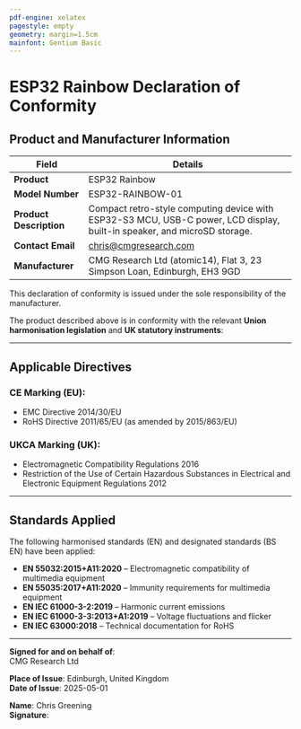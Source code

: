 ```yaml
---
pdf-engine: xelatex
pagestyle: empty
geometry: margin=1.5cm
mainfont: Gentium Basic
---
```

<!-- pandoc declaration-of-conformity.md \
  -o declaration-of-conformity.pdf \
  --metadata-file=declaration-of-conformity.yaml -->
# ESP32 Rainbow Declaration of Conformity

## Product and Manufacturer Information

| **Field**             | **Details**                                                                 |
|----------------------|------------------------------------------------------------------------------|
| **Product**           | ESP32 Rainbow                                                               |
| **Model Number**      | ESP32-RAINBOW-01                                                             |
| **Product Description** | Compact retro-style computing device with ESP32-S3 MCU, USB-C power, LCD display, built-in speaker, and microSD storage. |
| **Contact Email**     | chris@cmgresearch.com                                                       |
| **Manufacturer**      | CMG Research Ltd (atomic14), Flat 3, 23 Simpson Loan, Edinburgh, EH3 9GD                                                  |


This declaration of conformity is issued under the sole responsibility of the manufacturer.

The product described above is in conformity with the relevant **Union harmonisation legislation** and **UK statutory instruments**:

---

## Applicable Directives

### CE Marking (EU):
- EMC Directive 2014/30/EU  
- RoHS Directive 2011/65/EU (as amended by 2015/863/EU)

### UKCA Marking (UK):
- Electromagnetic Compatibility Regulations 2016  
- Restriction of the Use of Certain Hazardous Substances in Electrical and Electronic Equipment Regulations 2012

---

## Standards Applied

The following harmonised standards (EN) and designated standards (BS EN) have been applied:

- **EN 55032:2015+A11:2020** – Electromagnetic compatibility of multimedia equipment  
- **EN 55035:2017+A11:2020** – Immunity requirements for multimedia equipment  
- **EN IEC 61000-3-2:2019** – Harmonic current emissions  
- **EN IEC 61000-3-3:2013+A1:2019** – Voltage fluctuations and flicker  
- **EN IEC 63000:2018** – Technical documentation for RoHS

---

**Signed for and on behalf of**:  
CMG Research Ltd  

**Place of Issue**: Edinburgh, United Kingdom  
**Date of Issue**: 2025-05-01  

**Name**: Chris Greening  
**Signature**: